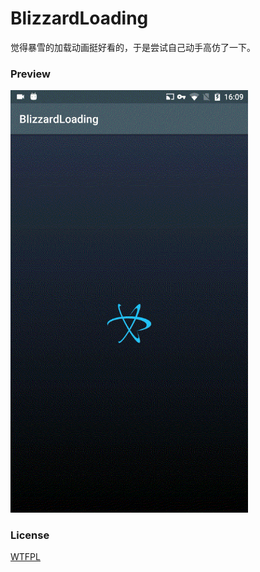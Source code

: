 # BlizzardLoading
觉得暴雪的加载动画挺好看的，于是尝试自己动手高仿了一下。

### Preview

<img src="/preview/preview.gif" width="380">

### License

[WTFPL](http://www.wtfpl.net/)
